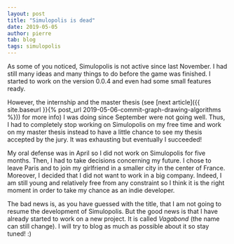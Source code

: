 ```yaml
---
layout: post
title: "Simulopolis is dead"
date: 2019-05-05
author: pierre
tab: blog
tags: simulopolis
---
```


As some of you noticed, Simulopolis is not active since last November. I had still many ideas and many things to do before the game was finished. I started to work on the version 0.0.4 and even had some small features ready.

However, the internship and the master thesis (see [next article]({{ site.baseurl }}{% post_url 2019-05-06-commit-graph-drawing-algorithms %})) for more info) I was doing since September were not going well. Thus, I had to completely stop working on Simulopolis on my free time and work on my master thesis instead to have a little chance to see my thesis accepted by the jury. It was exhausting but eventually I succeeded!

My oral defense was in April so I did not work on Simulopolis for five months. Then, I had to take decisions concerning my future. I chose to leave Paris and to join my girlfriend in a smaller city in the center of France. Moreover, I decided that I did not want to work in a big company. Indeed, I am still young and relatively free from any constraint so I think it is the right moment in order to take my chance as an indie developer.

The bad news is, as you have guessed with the title, that I am not going to resume the development of Simulopolis. But the good news is that I have already started to work on a new project. It is called *Vagabond* (the name can still change). I will try to blog as much as possible about it so stay tuned! :)

<!--more-->